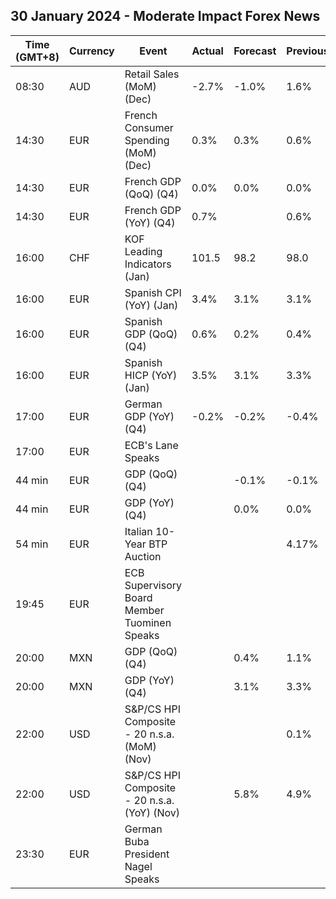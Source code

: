 ## 30 January 2024 - Moderate Impact Forex News

| Time (GMT+8) | Currency | Event | Actual | Forecast | Previous |
|------|----------|-------|--------|----------|----------|
| 08:30 | AUD | Retail Sales (MoM) (Dec) | -2.7% | -1.0% | 1.6% |
| 14:30 | EUR | French Consumer Spending (MoM) (Dec) | 0.3% | 0.3% | 0.6% |
| 14:30 | EUR | French GDP (QoQ) (Q4) | 0.0% | 0.0% | 0.0% |
| 14:30 | EUR | French GDP (YoY) (Q4) | 0.7% |  | 0.6% |
| 16:00 | CHF | KOF Leading Indicators (Jan) | 101.5 | 98.2 | 98.0 |
| 16:00 | EUR | Spanish CPI (YoY) (Jan) | 3.4% | 3.1% | 3.1% |
| 16:00 | EUR | Spanish GDP (QoQ) (Q4) | 0.6% | 0.2% | 0.4% |
| 16:00 | EUR | Spanish HICP (YoY) (Jan) | 3.5% | 3.1% | 3.3% |
| 17:00 | EUR | German GDP (YoY) (Q4) | -0.2% | -0.2% | -0.4% |
| 17:00 | EUR | ECB's Lane Speaks |  |  |  |
| 44 min | EUR | GDP (QoQ) (Q4) |  | -0.1% | -0.1% |
| 44 min | EUR | GDP (YoY) (Q4) |  | 0.0% | 0.0% |
| 54 min | EUR | Italian 10-Year BTP Auction |  |  | 4.17% |
| 19:45 | EUR | ECB Supervisory Board Member Tuominen Speaks |  |  |  |
| 20:00 | MXN | GDP (QoQ) (Q4) |  | 0.4% | 1.1% |
| 20:00 | MXN | GDP (YoY) (Q4) |  | 3.1% | 3.3% |
| 22:00 | USD | S&P/CS HPI Composite - 20 n.s.a. (MoM) (Nov) |  |  | 0.1% |
| 22:00 | USD | S&P/CS HPI Composite - 20 n.s.a. (YoY) (Nov) |  | 5.8% | 4.9% |
| 23:30 | EUR | German Buba President Nagel Speaks |  |  |  |
